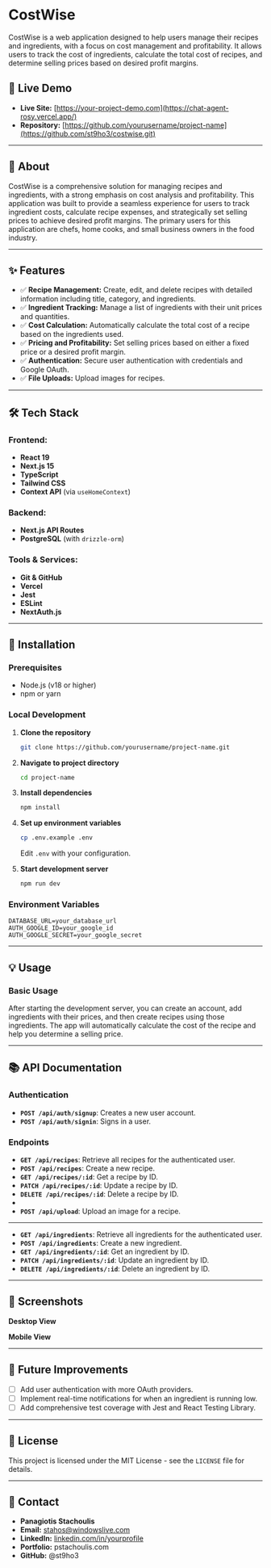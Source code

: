# CostWise

CostWise is a web application designed to help users manage their recipes and ingredients, with a focus on cost management and profitability. It allows users to track the cost of ingredients, calculate the total cost of recipes, and determine selling prices based on desired profit margins.

## 🚀 Live Demo

  * **Live Site:** [https://your-project-demo.com](https://chat-agent-rosy.vercel.app/)
  * **Repository:** [https://github.com/yourusername/project-name](https://github.com/st9ho3/costwise.git)


-----

## 🎯 About

CostWise is a comprehensive solution for managing recipes and ingredients, with a strong emphasis on cost analysis and profitability. This application was built to provide a seamless experience for users to track ingredient costs, calculate recipe expenses, and strategically set selling prices to achieve desired profit margins. The primary users for this application are chefs, home cooks, and small business owners in the food industry.

-----

## ✨ Features

  * ✅ **Recipe Management:** Create, edit, and delete recipes with detailed information including title, category, and ingredients.
  * ✅ **Ingredient Tracking:** Manage a list of ingredients with their unit prices and quantities.
  * ✅ **Cost Calculation:** Automatically calculate the total cost of a recipe based on the ingredients used.
  * ✅ **Pricing and Profitability:** Set selling prices based on either a fixed price or a desired profit margin.
  * ✅ **Authentication:** Secure user authentication with credentials and Google OAuth.
  * ✅ **File Uploads:** Upload images for recipes.

-----

## 🛠️ Tech Stack

### Frontend:

  * **React 19**
  * **Next.js 15**
  * **TypeScript**
  * **Tailwind CSS**
  * **Context API** (via `useHomeContext`)

### Backend:

  * **Next.js API Routes**
  * **PostgreSQL** (with `drizzle-orm`)

### Tools & Services:

  * **Git & GitHub**
  * **Vercel**
  * **Jest**
  * **ESLint**
  * **NextAuth.js**

-----

## 🚀 Installation

### Prerequisites

  * Node.js (v18 or higher)
  * npm or yarn

### Local Development

1.  **Clone the repository**

    ```bash
    git clone https://github.com/yourusername/project-name.git
    ```

2.  **Navigate to project directory**

    ```bash
    cd project-name
    ```

3.  **Install dependencies**

    ```bash
    npm install
    ```

4.  **Set up environment variables**

    ```bash
    cp .env.example .env
    ```

    Edit `.env` with your configuration.

5.  **Start development server**

    ```bash
    npm run dev
    ```

### Environment Variables

```
DATABASE_URL=your_database_url
AUTH_GOOGLE_ID=your_google_id
AUTH_GOOGLE_SECRET=your_google_secret
```

-----

## 💡 Usage

### Basic Usage

After starting the development server, you can create an account, add ingredients with their prices, and then create recipes using those ingredients. The app will automatically calculate the cost of the recipe and help you determine a selling price.

-----

## 📚 API Documentation

### Authentication

  * **`POST /api/auth/signup`**: Creates a new user account.
  * **`POST /api/auth/signin`**: Signs in a user.

### Endpoints

  * **`GET /api/recipes`**: Retrieve all recipes for the authenticated user.
  * **`POST /api/recipes`**: Create a new recipe.
  * **`GET /api/recipes/:id`**: Get a recipe by ID.
  * **`PATCH /api/recipes/:id`**: Update a recipe by ID.
  * **`DELETE /api/recipes/:id`**: Delete a recipe by ID.
  * 
  * **`POST /api/upload`**: Upload an image for a recipe.

 ----
    
  * **`GET /api/ingredients`**: Retrieve all ingredients for the authenticated user.
  * **`POST /api/ingredients`**: Create a new ingredient.
  * **`GET /api/ingredients/:id`**: Get an ingredient by ID.
  * **`PATCH /api/ingredients/:id`**: Update an ingredient by ID.
  * **`DELETE /api/ingredients/:id`**: Delete an ingredient by ID.
  

-----

## 📸 Screenshots

**Desktop View**

**Mobile View**

-----

## 🚧 Future Improvements

  * [ ] Add user authentication with more OAuth providers.
  * [ ] Implement real-time notifications for when an ingredient is running low.
  * [ ] Add comprehensive test coverage with Jest and React Testing Library.

-----


## 📄 License

This project is licensed under the MIT License - see the `LICENSE` file for details.

-----

## 👤 Contact

  * **Panagiotis Stachoulis**
  * **Email:** stahos@windowslive.com
  * **LinkedIn:** [linkedin.com/in/yourprofile](https://www.linkedin.com/in/panagiotis-stachoulis-586605291?lipi=urn%3Ali%3Apage%3Ad_flagship3_profile_view_base_contact_details%3B1QZJsuE%2FQxWX7HDghoh9yQ%3D%3D)
  * **Portfolio:** pstachoulis.com
  * **GitHub:** @st9ho3
